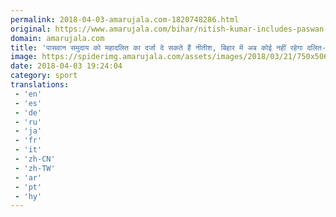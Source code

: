 ```yaml
---
permalink: 2018-04-03-amarujala.com-1820748286.html
original: https://www.amarujala.com/bihar/nitish-kumar-includes-paswan-caste-in-mahadalit-category?utm_source=rssfeed&utm_medium=Referral&utm_campaign=rssfeed
domain: amarujala.com
title: 'पासवान समुदाय को महादलित का दर्जा दे सकते हैं नीतीश, बिहार में अब कोई नहीं रहेगा दलित- Amarujala'
image: https://spiderimg.amarujala.com/assets/images/2018/03/21/750x506/nitish-kumar_1521613522.jpeg
date: 2018-04-03 19:24:04
category: sport
translations: 
 - 'en'
 - 'es'
 - 'de'
 - 'ru'
 - 'ja'
 - 'fr'
 - 'it'
 - 'zh-CN'
 - 'zh-TW'
 - 'ar'
 - 'pt'
 - 'hy'
---
```


